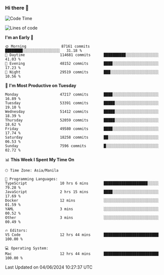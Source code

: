 ### Hi there 👋

<!--START_SECTION:waka-->
![Code Time](http://img.shields.io/badge/Code%20Time-5%2C213%20hrs%2045%20mins-blue)

![Lines of code](https://img.shields.io/badge/From%20Hello%20World%20I%27ve%20Written-120.3%20million%20lines%20of%20code-blue)

**I'm an Early 🐤** 

```text
🌞 Morning                87161 commits       ████████░░░░░░░░░░░░░░░░░   31.18 % 
🌆 Daytime                114681 commits      ██████████░░░░░░░░░░░░░░░   41.03 % 
🌃 Evening                48152 commits       ████░░░░░░░░░░░░░░░░░░░░░   17.23 % 
🌙 Night                  29519 commits       ███░░░░░░░░░░░░░░░░░░░░░░   10.56 % 
```
📅 **I'm Most Productive on Tuesday** 

```text
Monday                   47217 commits       ████░░░░░░░░░░░░░░░░░░░░░   16.89 % 
Tuesday                  53391 commits       █████░░░░░░░░░░░░░░░░░░░░   19.10 % 
Wednesday                51412 commits       █████░░░░░░░░░░░░░░░░░░░░   18.39 % 
Thursday                 52059 commits       █████░░░░░░░░░░░░░░░░░░░░   18.62 % 
Friday                   49580 commits       ████░░░░░░░░░░░░░░░░░░░░░   17.74 % 
Saturday                 18258 commits       ██░░░░░░░░░░░░░░░░░░░░░░░   06.53 % 
Sunday                   7596 commits        █░░░░░░░░░░░░░░░░░░░░░░░░   02.72 % 
```


📊 **This Week I Spent My Time On** 

```text
🕑︎ Time Zone: Asia/Manila

💬 Programming Languages: 
TypeScript               10 hrs 6 mins       ████████████████████░░░░░   79.28 % 
JavaScript               2 hrs 15 mins       ████░░░░░░░░░░░░░░░░░░░░░   17.69 % 
Docker                   12 mins             ░░░░░░░░░░░░░░░░░░░░░░░░░   01.59 % 
YAML                     3 mins              ░░░░░░░░░░░░░░░░░░░░░░░░░   00.52 % 
Other                    3 mins              ░░░░░░░░░░░░░░░░░░░░░░░░░   00.49 % 

🔥 Editors: 
VS Code                  12 hrs 44 mins      █████████████████████████   100.00 % 

💻 Operating System: 
Mac                      12 hrs 44 mins      █████████████████████████   100.00 % 
```


 Last Updated on 04/06/2024 10:27:37 UTC
<!--END_SECTION:waka-->


<!--
**rad182/rad182** is a ✨ _special_ ✨ repository because its `README.md` (this file) appears on your GitHub profile.

Here are some ideas to get you started:

- 🔭 I’m currently working on ...
- 🌱 I’m currently learning ...
- 👯 I’m looking to collaborate on ...
- 🤔 I’m looking for help with ...
- 💬 Ask me about ...
- 📫 How to reach me: ...
- 😄 Pronouns: ...
- ⚡ Fun fact: ...
-->
